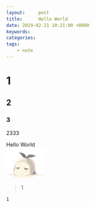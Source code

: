 ```yaml
---
layout:     post
title:      Hello World
date: 2019-02-21 10:21:00 +0800
keywords:
categories:
tags:
	- note
---
```


# 1 
## 2 
### 3 

2333  
<!--more-->

Hello World  
![](2019-02-21-hello-world/01.png) 

> 1

```
1
```